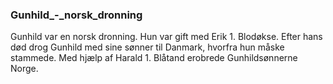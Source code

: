 ### Gunhild_-_norsk_dronning


Gunhild var en norsk dronning. Hun var gift med Erik 1. Blodøkse. Efter hans død drog Gunhild med sine sønner til Danmark, hvorfra hun måske stammede. Med hjælp af Harald 1. Blåtand erobrede Gunhildsønnerne Norge.